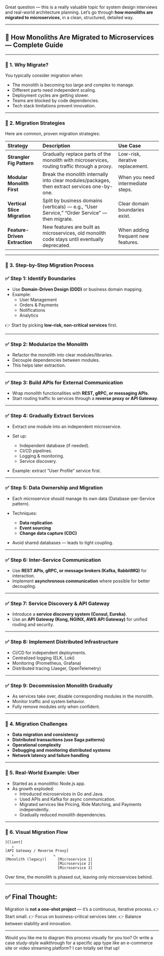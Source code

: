 Great question — this is a really valuable topic for system design interviews and real-world architecture planning. Let’s go through **how monoliths are migrated to microservices**, in a clean, structured, detailed way.

---

## 📖 How Monoliths Are Migrated to Microservices — Complete Guide

---

### 📌 1. **Why Migrate?**
You typically consider migration when:
- The monolith is becoming too large and complex to manage.
- Different parts need independent scaling.
- Deployment cycles are getting slower.
- Teams are blocked by code dependencies.
- Tech stack limitations prevent innovation.

---

### 📌 2. **Migration Strategies**

Here are common, proven migration strategies:

| Strategy                   | Description                                                                                  | Use Case                         |
|:---------------------------|:---------------------------------------------------------------------------------------------|:---------------------------------|
| **Strangler Fig Pattern**    | Gradually replace parts of the monolith with microservices, routing traffic through a proxy. | Low-risk, iterative replacement. |
| **Modular Monolith First**   | Break the monolith internally into clear modules/packages, then extract services one-by-one. | When you need intermediate steps.|
| **Vertical Slice Migration** | Split by business domains (verticals) — e.g., “User Service,” “Order Service” — then migrate. | Clear domain boundaries exist.   |
| **Feature-Driven Extraction**| New features are built as microservices, old monolith code stays until eventually deprecated. | When adding frequent new features.|

---

### 📌 3. **Step-by-Step Migration Process**

### **✅ Step 1: Identify Boundaries**
- Use **Domain-Driven Design (DDD)** or business domain mapping.
- Example:
  - User Management
  - Orders & Payments
  - Notifications
  - Analytics

👉 Start by picking **low-risk, non-critical services** first.

---

### **✅ Step 2: Modularize the Monolith**
- Refactor the monolith into clear modules/libraries.
- Decouple dependencies between modules.
- This helps later extraction.

---

### **✅ Step 3: Build APIs for External Communication**
- Wrap monolith functionalities with **REST, gRPC, or messaging APIs**.
- Start routing traffic to services through a **reverse proxy or API Gateway**.

---

### **✅ Step 4: Gradually Extract Services**
- Extract one module into an independent microservice.
- Set up:
  - Independent database (if needed).
  - CI/CD pipelines.
  - Logging & monitoring.
  - Service discovery.

- Example: extract “User Profile” service first.

---

### **✅ Step 5: Data Ownership and Migration**
- Each microservice should manage its own data (Database-per-Service pattern).
- Techniques:
  - **Data replication**
  - **Event sourcing**
  - **Change data capture (CDC)**

- Avoid shared databases — leads to tight coupling.

---

### **✅ Step 6: Inter-Service Communication**
- Use **REST APIs, gRPC, or message brokers (Kafka, RabbitMQ)** for interaction.
- Implement **asynchronous communication** where possible for better decoupling.

---

### **✅ Step 7: Service Discovery & API Gateway**
- Introduce a **service discovery system (Consul, Eureka)**.
- Use an **API Gateway (Kong, NGINX, AWS API Gateway)** for unified routing and security.

---

### **✅ Step 8: Implement Distributed Infrastructure**
- CI/CD for independent deployments.
- Centralized logging (ELK, Loki)
- Monitoring (Prometheus, Grafana)
- Distributed tracing (Jaeger, OpenTelemetry)

---

### **✅ Step 9: Decommission Monolith Gradually**
- As services take over, disable corresponding modules in the monolith.
- Monitor traffic and system behavior.
- Fully remove modules only when confident.

---

### 📌 4. **Migration Challenges**
- **Data migration and consistency**
- **Distributed transactions (use Saga patterns)**
- **Operational complexity**
- **Debugging and monitoring distributed systems**
- **Network latency and failure handling**

---

### 📌 5. **Real-World Example: Uber**
- Started as a monolithic Node.js app.
- As growth exploded:
  - Introduced microservices in Go and Java.
  - Used APIs and Kafka for async communication.
  - Migrated services like Pricing, Ride Matching, and Payments independently.
  - Gradually reduced monolith dependencies.

---

### 📌 6. **Visual Migration Flow**

```
[Client]
   ↓
[API Gateway / Reverse Proxy]
   ↓                  ↘
[Monolith (legacy)]     [Microservice 1]
                        [Microservice 2]
                        [Microservice 3]
```

Over time, the monolith is phased out, leaving only microservices behind.

---

## ✅ Final Thought:
Migration is **not a one-shot project** — it’s a continuous, iterative process.
👉 Start small.
👉 Focus on business-critical services later.
👉 Balance between stability and innovation.

---

Would you like me to diagram this process visually for you too? Or write a case study-style walkthrough for a specific app type like an e-commerce site or video streaming platform? I can totally set that up!
